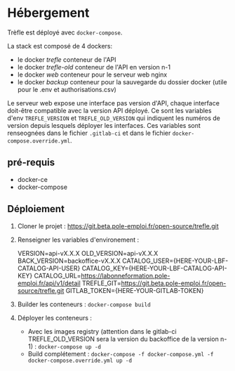 # Hébergement

Trèfle est déployé avec `docker-compose`.

La stack est composé de 4 dockers:
* le docker *trefle* conteneur de l'API
* le docker *trefle-old* conteneur de l'API en version n-1
* le docker *web* conteneur pour le serveur web nginx
* le docker *backup* conteneur pour la sauvegarde du dossier docker (utile pour le .env et authorisations.csv)

Le serveur web expose une interface pas version d'API, chaque interface doit-être compatible avec la version API déployé. Ce sont les variables d'env `TREFLE_VERSION` et `TREFLE_OLD_VERSION` qui indiquent les numéros de version depuis lesquels déployer les interfaces. Ces variables sont renseognées dans le fichier `.gitlab-ci` et dans le fichier `docker-compose.override.yml`.

## pré-requis

* docker-ce
* docker-compose

## Déploiement

1. Cloner le projet : https://git.beta.pole-emploi.fr/open-source/trefle.git
2. Renseigner les variables d'environement :

    VERSION=api-vX.X.X
    OLD_VERSION=api-vX.X.X
    BACK_VERSION=backoffice-vX.X.X
    CATALOG_USER={HERE-YOUR-LBF-CATALOG-API-USER}
    CATALOG_KEY={HERE-YOUR-LBF-CATALOG-API-KEY}
    CATALOG_URL=https://labonneformation.pole-emploi.fr/api/v1/detail
    TREFLE_GIT=https://git.beta.pole-emploi.fr/open-source/trefle.git
    GITLAB_TOKEN={HERE-YOUR-GITLAB-TOKEN}

3. Builder les conteneurs :
    `docker-compose build`
4. Déployer les conteneurs :
    - Avec les images registry (attention dans le gitlab-ci TREFLE_OLD_VERSION sera la version du backoffice de la version n-1) :
        `docker-compose up -d`
    - Build complétement :
        `docker-compose -f docker-compose.yml -f docker-compose.override.yml up -d`

